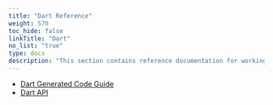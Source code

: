 ```yaml
---
title: "Dart Reference"
weight: 570
toc_hide: false
linkTitle: "Dart"
no_list: "true"
type: docs
description: "This section contains reference documentation for working with protocol buffer classes in Dart"
---
```

    

* [Dart Generated Code Guide](/reference/dart/dart-generated)
* [Dart API](https://pub.dev/documentation/protobuf/latest/)
